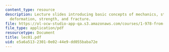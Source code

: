 ```yaml
---
content_type: resource
description: Lecture slides introducing basic concepts of mechanics, stress and strain,
  deformation, strength, and fracture.
file: https://ol-ocw-studio-app-qa.s3.amazonaws.com/courses/1-978-from-nano-to-macro-introduction-to-atomistic-modeling-techniques-january-iap-2007/e5a6a51323010e0244e9dd055baba72e_lec01.pdf
file_type: application/pdf
resourcetype: Document
title: lec01.pdf
uid: e5a6a513-2301-0e02-44e9-dd055baba72e
---
```

